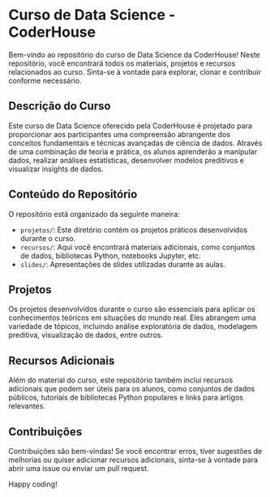 # Curso de Data Science - CoderHouse

Bem-vindo ao repositório do curso de Data Science da CoderHouse! Neste repositório, você encontrará todos os materiais, projetos e recursos relacionados ao curso. Sinta-se à vontade para explorar, clonar e contribuir conforme necessário.

## Descrição do Curso

Este curso de Data Science oferecido pela CoderHouse é projetado para proporcionar aos participantes uma compreensão abrangente dos conceitos fundamentais e técnicas avançadas de ciência de dados. Através de uma combinação de teoria e prática, os alunos aprenderão a manipular dados, realizar análises estatísticas, desenvolver modelos preditivos e visualizar insights de dados.

## Conteúdo do Repositório

O repositório está organizado da seguinte maneira:

- `projetos/`: Este diretório contém os projetos práticos desenvolvidos durante o curso.
- `recursos/`: Aqui você encontrará materiais adicionais, como conjuntos de dados, bibliotecas Python, notebooks Jupyter, etc.
- `slides/`: Apresentações de slides utilizadas durante as aulas.

## Projetos

Os projetos desenvolvidos durante o curso são essenciais para aplicar os conhecimentos teóricos em situações do mundo real. Eles abrangem uma variedade de tópicos, incluindo análise exploratória de dados, modelagem preditiva, visualização de dados, entre outros.

## Recursos Adicionais

Além do material do curso, este repositório também inclui recursos adicionais que podem ser úteis para os alunos, como conjuntos de dados públicos, tutoriais de bibliotecas Python populares e links para artigos relevantes.

## Contribuições

Contribuições são bem-vindas! Se você encontrar erros, tiver sugestões de melhorias ou quiser adicionar recursos adicionais, sinta-se à vontade para abrir uma issue ou enviar um pull request.

Happy coding!
